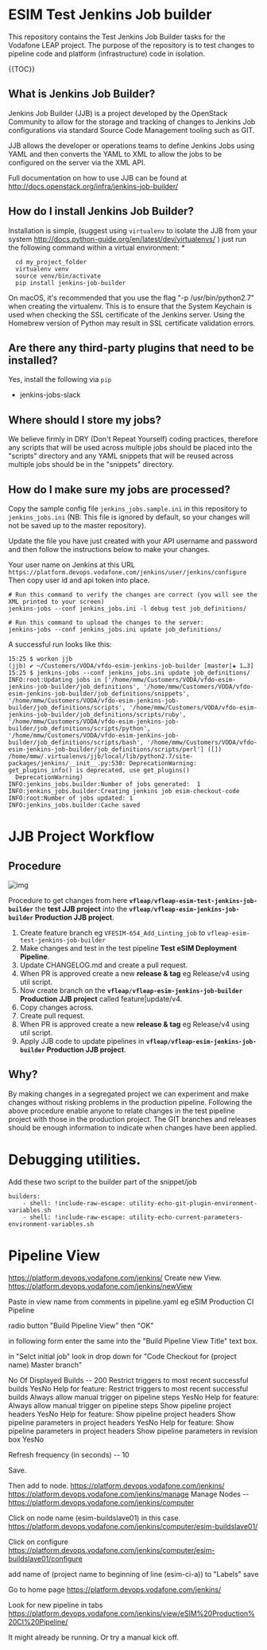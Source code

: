 # ESIM Test Jenkins Job builder
This repository contains the Test Jenkins Job Builder tasks for the Vodafone LEAP project.
The purpose of the repository is to test changes to pipeline code and platform (infrastructure) code in isolation.

{{TOC}}

## What is Jenkins Job Builder?

Jenkins Job Builder (JJB) is a project developed by the OpenStack Community to allow for the storage and tracking of changes to Jenkins Job configurations via standard Source Code Management tooling such as GIT.

JJB allows the developer or operations teams to define Jenkins Jobs using YAML and then converts the YAML to XML to allow the jobs to be configured on the server via the XML API.

Full documentation on how to use JJB can be found at http://docs.openstack.org/infra/jenkins-job-builder/

## How do I install Jenkins Job Builder?

Installation is simple, (suggest using `virtualenv` to isolate the JJB from your system http://docs.python-guide.org/en/latest/dev/virtualenvs/ ) just run the following command within a virtual environment:
*

```
  cd my_project_folder
  virtualenv venv
  source venv/bin/activate
  pip install jenkins-job-builder
```

On macOS, it's recommended that you use the flag "-p /usr/bin/python2.7" when creating the virtualenv. This is to ensure that the System Keychain is used when checking the SSL certificate of the Jenkins server. Using the Homebrew version of Python may result in SSL certificate validation errors.

## Are there any third-party plugins that need to be installed?

Yes, install the following via `pip`

- jenkins-jobs-slack

## Where should I store my jobs?

We believe firmly in DRY (Don't Repeat Yourself) coding practices, therefore any scripts that will be used across multiple jobs should be placed into the "scripts" directory and any YAML snippets that will be reused across multiple jobs should be in the "snippets" directory.

## How do I make sure my jobs are processed?

Copy the sample config file `jenkins_jobs.sample.ini` in this repository to `jenkins_jobs.ini` (NB: This file is ignored by default, so your changes will not be saved up to the master repository).

Update the file you have just created with your API username and password and then follow the instructions below to make your changes.

Your user name on Jenkins at this URL `https://platform.devops.vodafone.com/jenkins/user/jenkins/configure`
Then copy user id and api token into place.

```
# Run this command to verify the changes are correct (you will see the XML printed to your screen)
jenkins-jobs --conf jenkins_jobs.ini -l debug test job_definitions/

# Run this command to upload the changes to the server:
jenkins-jobs --conf jenkins_jobs.ini update job_definitions/
```

A successful run looks like this:

```
15:25 $ workon jjb
(jjb) ✔ ~/Customers/VODA/vfdo-esim-jenkins-job-builder [master|✚ 1…3]
15:25 $ jenkins-jobs --conf jenkins_jobs.ini update job_definitions/
INFO:root:Updating jobs in ['/home/mmw/Customers/VODA/vfdo-esim-jenkins-job-builder/job_definitions', '/home/mmw/Customers/VODA/vfdo-esim-jenkins-job-builder/job_definitions/snippets', '/home/mmw/Customers/VODA/vfdo-esim-jenkins-job-builder/job_definitions/scripts', '/home/mmw/Customers/VODA/vfdo-esim-jenkins-job-builder/job_definitions/scripts/ruby', '/home/mmw/Customers/VODA/vfdo-esim-jenkins-job-builder/job_definitions/scripts/python', '/home/mmw/Customers/VODA/vfdo-esim-jenkins-job-builder/job_definitions/scripts/bash', '/home/mmw/Customers/VODA/vfdo-esim-jenkins-job-builder/job_definitions/scripts/perl'] ([])
/home/mmw/.virtualenvs/jjb/local/lib/python2.7/site-packages/jenkins/__init__.py:530: DeprecationWarning: get_plugins_info() is deprecated, use get_plugins()
  DeprecationWarning)
INFO:jenkins_jobs.builder:Number of jobs generated:  1
INFO:jenkins_jobs.builder:Creating jenkins job esim-checkout-code
INFO:root:Number of jobs updated: 1
INFO:jenkins_jobs.builder:Cache saved
```

# JJB Project Workflow

## Procedure

![img]

Procedure to get changes from here **`vfleap/vfleap-esim-test-jenkins-job-builder`** the **test JJB project** into the **`vfleap/vfleap-esim-jenkins-job-builder` Production JJB project**.

1. Create feature branch eg `VFESIM-654_Add_Linting_job` to `vfleap-esim-test-jenkins-job-builder`
2. Make changes and test in the test pipeline **Test eSIM Deployment Pipeline**.
3. Update CHANGELOG.md and create a pull request.
4. When PR is approved create a new **release & tag** eg Release/v4 using util script.
5. Now create branch on the **`vfleap/vfleap-esim-jenkins-job-builder` Production JJB project** called feature|update/v4.
6. Copy changes across.
7. Create pull request.
8. When PR is approved create a new **release & tag** eg Release/v4 using util script.
9. Apply JJB code to update pipelines in **`vfleap/vfleap-esim-jenkins-job-builder` Production JJB project**.

## Why?

By making changes in a segregated project we can experiment and make changes without risking problems in the production pipeline.
Following the above procedure enable anyone to relate changes in the test pipeline project with those in the production project.
The GIT branches and releases should be enough information to indicate when changes have been applied.

# Debugging utilities.

Add these two script to the builder part of the snippet/job

```
builders:
    - shell: !include-raw-escape: utility-echo-git-plugin-environment-variables.sh
    - shell: !include-raw-escape: utility-echo-current-parameters-environment-variables.sh
```

<!--Photos:-->
[img]:./zimg/project_branching_release_workflow.jpg


# Pipeline View

https://platform.devops.vodafone.com/jenkins/
 Create new View.
 https://platform.devops.vodafone.com/jenkins/newView

 Paste in view name from comments in pipeline.yaml
 eg
 eSIM Production CI Pipeline

 radio button "Build Pipeline View" then "OK"

 in following form enter the same into the "Build Pipeline View Title" text box.

 in "Selct initial job" look in drop down for "Code Checkout for (project name) Master branch"

 No Of Displayed Builds -- 200
 Restrict triggers to most recent successful builds	YesNo	Help for feature: Restrict triggers to most recent successful builds
 	Always allow manual trigger on pipeline steps	YesNo	Help for feature: Always allow manual trigger on pipeline steps
 	Show pipeline project headers	YesNo	Help for feature: Show pipeline project headers
 	Show pipeline parameters in project headers	YesNo	Help for feature: Show pipeline parameters in project headers
 	Show pipeline parameters in revision box	YesNo

  Refresh frequency (in seconds) -- 10

  Save.

  Then add to node.
  https://platform.devops.vodafone.com/jenkins/
  https://platform.devops.vodafone.com/jenkins/manage
  Manage Nodes -- https://platform.devops.vodafone.com/jenkins/computer

  Click on node name (esim-buildslave01) in this case.
  https://platform.devops.vodafone.com/jenkins/computer/esim-buildslave01/

  Click on configure
  https://platform.devops.vodafone.com/jenkins/computer/esim-buildslave01/configure

  add name of (project name to beginning of line (esim-ci-a)) to "Labels"
  save

  Go to home page https://platform.devops.vodafone.com/jenkins/

  Look for new pipeline in tabs
  https://platform.devops.vodafone.com/jenkins/view/eSIM%20Production%20CI%20Pipeline/

  It might already be running. Or try a manual kick off.
